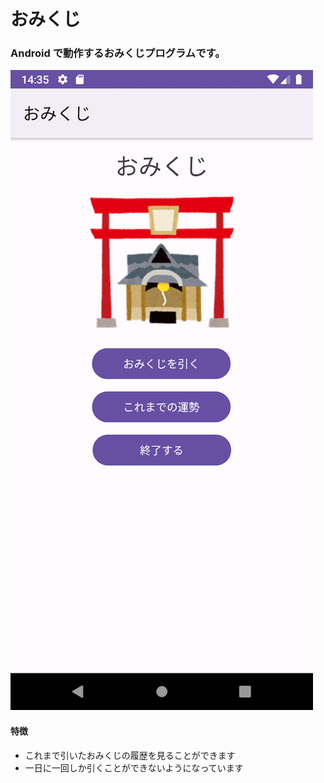 # おみくじ

### Android で動作するおみくじプログラムです。

![画面](./main.png)

#### 特徴

* これまで引いたおみくじの履歴を見ることができます
* 一日に一回しか引くことができないようになっています
